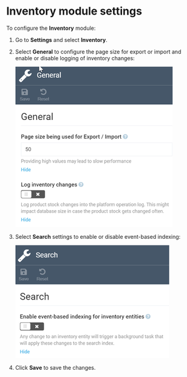 ﻿# Inventory module settings

To configure the **Inventory** module:

1. Go to **Settings** and select **Inventory**.
1. Select **General** to configure the page size for export or import and enable or disable logging of inventory changes:

	![General settings](media/general-settings.png)

1. Select **Search** settings to enable or disable event-based indexing:

	![Search settings](media/search-settings.png)

1. Click **Save** to save the changes.
